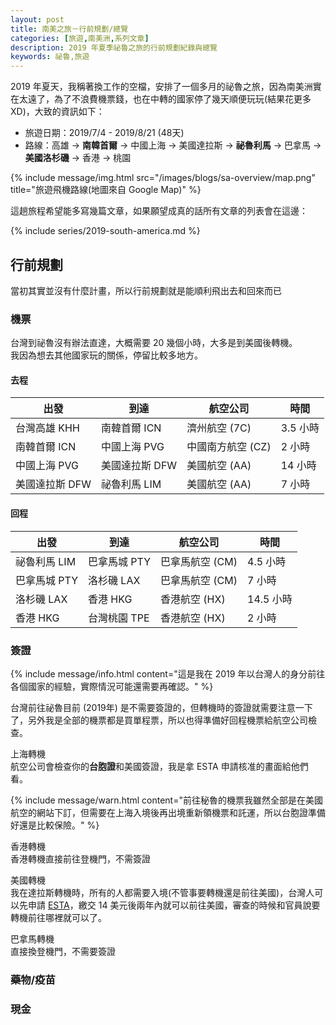 ```yaml
---
layout: post
title: 南美之旅－行前規劃/總覽
categories: [旅遊,南美洲,系列文章]
description: 2019 年夏季祕魯之旅的行前規劃紀錄與總覽
keywords: 祕魯,旅遊
---
```


2019 年夏天，我稱著換工作的空檔，安排了一個多月的祕魯之旅，因為南美洲實在太遠了，為了不浪費機票錢，也在中轉的國家停了幾天順便玩玩(結果花更多XD)，大致的資訊如下：

- 旅遊日期：2019/7/4 - 2019/8/21 (48天)
- 路線：高雄 → **南韓首爾** → 中國上海 → 美國達拉斯 → **祕魯利馬** → 巴拿馬 → **美國洛杉磯** → 香港 → 桃園

{% include message/img.html src="/images/blogs/sa-overview/map.png" title="旅遊飛機路線(地圖來自 Google Map)" %}

這趟旅程希望能多寫幾篇文章，如果願望成真的話所有文章的列表會在這邊：

{% include series/2019-south-america.md %}

## 行前規劃

當初其實並沒有什麼計畫，所以行前規劃就是能順利飛出去和回來而已

### 機票

台灣到祕魯沒有辦法直達，大概需要 20 幾個小時，大多是到美國後轉機。  
我因為想去其他國家玩的關係，停留比較多地方。

#### 去程

|出發|到達|航空公司|時間|
|---|---|---|---|
|台灣高雄 KHH |南韓首爾 ICN |濟州航空 (7C)|3.5 小時|
|南韓首爾 ICN |中國上海 PVG |中國南方航空 (CZ)|2 小時|
|中國上海 PVG |美國達拉斯 DFW |美國航空 (AA) |14 小時|
|美國達拉斯 DFW |祕魯利馬 LIM |美國航空 (AA)|7 小時|

#### 回程

|出發|到達|航空公司|時間|
|---|---|---|---|
|祕魯利馬 LIM  |巴拿馬城 PTY|巴拿馬航空 (CM)|4.5 小時|
|巴拿馬城 PTY |洛杉磯 LAX |巴拿馬航空 (CM)|7 小時|
|洛杉磯 LAX |香港 HKG |香港航空 (HX)|14.5 小時|
|香港 HKG  |台灣桃園 TPE|香港航空 (HX)|2 小時|

### 簽證

{% include message/info.html content="這是我在 2019 年以台灣人的身分前往各個國家的經驗，實際情況可能還需要再確認。" %}

台灣前往祕魯目前 (2019年) 是不需要簽證的，但轉機時的簽證就需要注意一下了，另外我是全部的機票都是買單程票，所以也得準備好回程機票給航空公司檢查。

上海轉機  
航空公司會檢查你的**台胞證**和美國簽證，我是拿 ESTA 申請核准的畫面給他們看。

{% include message/warn.html content="前往秘魯的機票我雖然全部是在美國航空的網站下訂，但需要在上海入境後再出境重新領機票和託運，所以台胞證準備好還是比較保險。" %}

香港轉機  
香港轉機直接前往登機門，不需簽證

美國轉機  
我在達拉斯轉機時，所有的人都需要入境(不管事要轉機還是前往美國)，台灣人可以先申請 [ESTA](https://ESta.cbp.dhs.gov)，繳交 14 美元後兩年內就可以前往美國，審查的時候和官員說要轉機前往哪裡就可以了。

巴拿馬轉機  
直接換登機門，不需要簽證




### 藥物/疫苗

### 現金